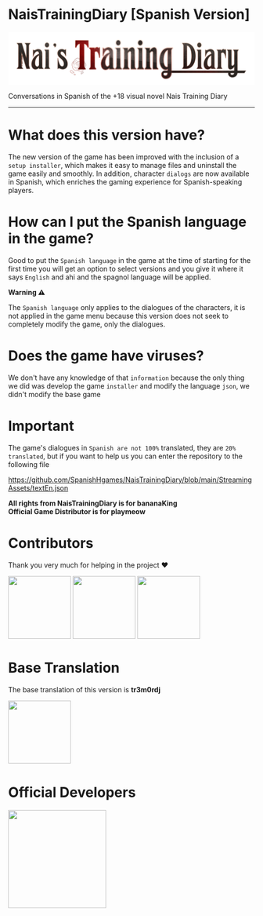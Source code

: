 # NaisTrainingDiary [Spanish Version]

<img align=center src="https://raw.githubusercontent.com/SpanishHgames/NaisTrainingDiary/master/.github/assets/banner.png">

Conversations in Spanish of the +18 visual novel Nais Training Diary

---

# What does this version have?

The new version of the game has been improved with the inclusion of a `setup installer`, which makes it easy to manage files and uninstall the game easily and smoothly. In addition, character `dialogs` are now available in Spanish, which enriches the gaming experience for Spanish-speaking players.

# How can I put the Spanish language in the game?

Good to put the `Spanish language` in the game at the time of starting for the first time you will get an option to select versions and you give it where it says `English` and ahi and the spagnol language will be applied.

**Warning ⚠**

The `Spanish language` only applies to the dialogues of the characters, it is not applied in the game menu because this version does not seek to completely modify the game, only the dialogues.

# Does the game have viruses?

We don't have any knowledge of that `information` because the only thing we did was develop the game `installer` and modify the language `json`, we didn't modify the base game

# Important

The game's dialogues in `Spanish are not 100%` translated, they are `20% translated`, but if you want to help us you can enter the repository to the following file

https://github.com/SpanishHgames/NaisTrainingDiary/blob/main/StreamingAssets/textEn.json

**All rights from NaisTrainingDiary is for bananaKing**
<br>
**Official Game Distributor is for playmeow**

# Contributors

Thank you very much for helping in the project ❤

<a href="https://github.com/StaffV77"><img src="https://avatars.githubusercontent.com/u/107765373?v=4" height="128" width="128" /></a>
<a href="https://github.com/Sstudiosdev"><img src="https://avatars.githubusercontent.com/u/149289426?v=4" height="128" width="128" /></a>
<a href="https://github.com/SpanishHgames"><img src="https://avatars.githubusercontent.com/u/162644772?s=400&u=1b44034b08d8cc6f9e867878c4298d0f4dd3ff27&v=4" height="128" width="128" /></a>

# Base Translation

The base translation of this version is **tr3m0rdj**

<a href="https://twitter.com/Tr3m0rDj"><img src="https://yt3.googleusercontent.com/ytc/AIdro_lPnamgnHr7HmLN32DFW2mt_F8MNXjAzE4a3eRr=s176-c-k-c0x00ffffff-no-rj" height="128" width="128" /></a>

# Official Developers

<a href="patreon.com/bananaking"><img src="https://cdn.playmeow.com/upload/user/8c8acd3b/0d50/4d83/a834/fca0b16181bb/avatar.png?Fri%20Jan%2021%202022%2005:42:49%20GMT+0800%20(%E5%8F%B0%E5%8C%97%E6%A8%99%E6%BA%96%E6%99%82%E9%96%93)" height="200" width="200" /></a>
